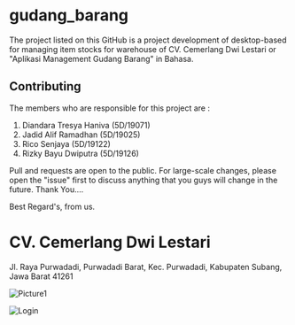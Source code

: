 # gudang_barang

The project listed on this GitHub is a project development of desktop-based for managing item stocks for warehouse of CV. Cemerlang Dwi Lestari or "Aplikasi Management Gudang Barang" in Bahasa.

## Contributing

The members who are responsible for this project are :

1. Diandara Tresya Haniva (5D/19071)
2. Jadid Alif Ramadhan (5D/19025)
3. Rico Senjaya (5D/19122)
4. Rizky Bayu Dwiputra (5D/19126)

Pull and requests are open to the public. For large-scale changes, please open the "issue" first to discuss anything that you guys will change in the future. Thank You....

Best Regard's, from us.


# CV. Cemerlang Dwi Lestari
Jl. Raya Purwadadi, Purwadadi Barat, Kec. Purwadadi, Kabupaten Subang, Jawa Barat 41261

![Picture1](https://user-images.githubusercontent.com/84485549/149272229-cb4545d2-e6cf-4ff4-b181-33de45a14203.png)

![Login](19126-RizkyBayuDwiputra.github.com/repository/foto/login.png)
